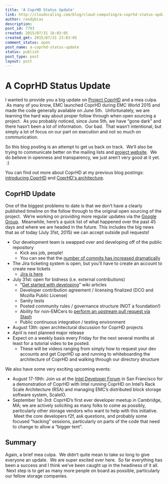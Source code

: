 ```yaml
---
title: 'A CoprHD Status Update'
link: http://cloudscaling.com/blog/cloud-computing/a-coprhd-status-update/
author: randybias
description: 
post_id: 7793
created: 2015/07/31 16:03:05
created_gmt: 2015/07/31 23:03:05
comment_status: open
post_name: a-coprhd-status-update
status: publish
post_type: post
layout: post
---
```


# A CoprHD Status Update

I wanted to provide you a big update on [Project CoprHD](http://coprhd.github.io) and a mea culpa.  As many of you know, EMC launched CoprHD during EMC World 2015 and made the code generally available on June 5th.  Unfortunately, we are learning the hard way about proper follow through when open sourcing a project.  As you probably noticed, since June 5th, we have “gone dark” and there hasn’t been a lot of information.  Our bad.  That wasn’t intentional, but simply a lot of focus on our part on execution and not so much on communication.

So this blog posting is an attempt to get us back on track.  We’ll also be trying to communicate better on the mailing lists and [project website](https://coprhd.atlassian.net/wiki).  We do believe in openness and transparency, we just aren’t very good at it yet.  :)

You can find out more about CoprHD at my previous blog postings: [introducing CoprHD](/blog/cloud-computing/introducing-coprhd-copperhead-the-cornerstone-of-a-software-defined-future/) and [CoprHD's architecture](http://cloudscaling.com/blog/cloud-computing/project-coprhds-architecture/).

## CoprHD Update

One of the biggest problems to date is that we don’t have a clearly published timeline on the follow through to the original open sourcing of the project.  We’re working on providing more regular updates via the [Google Group](https://groups.google.com/forum/#!forum/coprhddevsupport).  Meanwhile, here’s a quick list of what happened over the past 45 days and where we are headed in the future. This includes the big news that as of today (July 31st, 2015) we can accept outside pull requests!

  * Our development team is swapped over and developing off of the public repository 
    * Kick ass job, people!
    * You can see that the [number of commits has increased dramatically](https://github.com/CoprHD/coprhd-controller/graphs/contributors)
  * The Jira ticketing system is open, but you’ll have to create an account to create new tickets 
    * [Jira is here](https://coprhd.atlassian.net/browse/COP-13138?jql=)
  * July 31st: open for bidness (i.e. external contributions) 
    * “[Get started with developing](https://coprhd.atlassian.net/wiki/display/COP/Getting+started+guide+for+developers)” wiki articles
    * Developer contribution agreement / licensing finalized (DCO and Mozilla Public License)
    * Sanity tests
    * Posted community rules / governance structure (NOT a foundation!)
    * Ability for non-EMCers to [perform an upstream pull request via Stash](https://review.coprhd.org/projects/CH/repos/coprhd-controller/commits)
    * Public continuous integration / testing environment
  * August 13th: open architectural discussion for CoprHD projects
  * April is next planned major release
  * Expect on a weekly basis every Friday for the next several months at least for a tutorial video to be posted. 
    * These will be videos ranging from simply how to request your dev accounts and get CoprHD up and running to whiteboarding the architecture of CoprHD and walking through our directory structure

We also have some very exciting upcoming events:

  * August 17-19th: Join us at the [Intel Developer Forum](https://www-ssl.intel.com/content/www/us/en/intel-developer-forum-idf/san-francisco/2015/idf-2015-san-francisco.html) in San Francisco for a demonstration of CoprHD with Intel running CoprHD on Intel’s Rack Scale Architecture (RSA) and managing EMC’s distributed block storage software system, ScaleIO.
  * September 1st-3rd: CoprHD’s first ever developer meetup in Cambridge, MA; we are actively soliciting as many folks to come as possibly, particularly other storage vendors who want to help with this initiative.  Meet the core developers f2f, ask questions, and probably some focused “hacking” sessions, particularly on parts of the code that need to change to allow a “bigger tent”.

## Summary

Again, a brief mea culpa.  We didn’t quite mean to take so long to give everyone an update.  We are super excited over here.  So far everything has been a success and I think we’ve been caught up in the headiness of it all.  Next step is to get as many more people on board as possible, particularly our fellow storage companies.